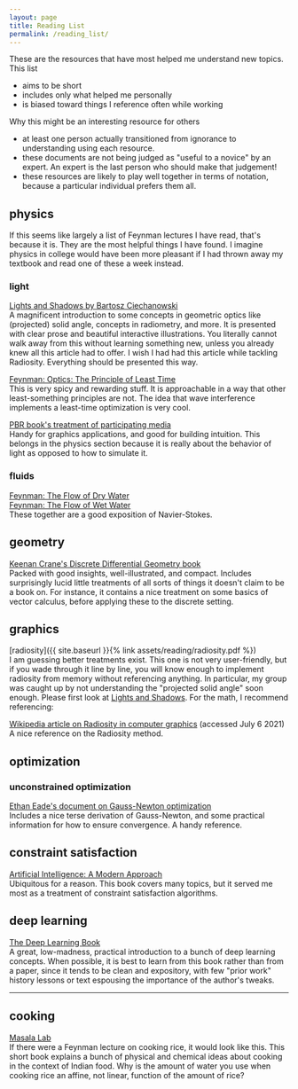 ```yaml
---
layout: page
title: Reading List
permalink: /reading_list/
---
```




These are the resources that have most helped me understand new topics.  This list
* aims to be short
* includes only what helped me personally
* is biased toward things I reference often while working

Why this might be an interesting resource for others
* at least one person actually transitioned from ignorance to understanding using each resource.
* these documents are not being judged as "useful to a novice" by an expert.  An expert is the last person who should make that judgement!
* these resources are likely to play well together in terms of notation, because a particular individual prefers them all.

## physics

If this seems like largely a list of Feynman lectures I have read, that's because it is.  They are the most helpful things I have found.  I imagine physics in college would have been more pleasant if I had thrown away my textbook and read one of these a week instead.

### light

[Lights and Shadows by Bartosz Ciechanowski](https://ciechanow.ski/lights-and-shadows/)\
A magnificent introduction to some concepts in geometric optics like (projected) solid angle, concepts in radiometry, and more.  It is presented with clear prose and beautiful interactive illustrations.  You literally cannot walk away from this without learning something new, unless you already knew all this article had to offer.  I wish I had had this article while tackling Radiosity.  Everything should be presented this way.

[Feynman: Optics: The Principle of Least Time](https://www.feynmanlectures.caltech.edu/I_26.html)\
This is very spicy and rewarding stuff.  It is approachable in a way that other least-something principles are not.  The idea that wave interference implements a least-time optimization is very cool.

[PBR book's treatment of participating media](https://www.pbr-book.org/3ed-2018/Volume_Scattering/Volume_Scattering_Processes)\
Handy for graphics applications, and good for building intuition.  This belongs in the physics section because it is really about the behavior of light as opposed to how to simulate it.


### fluids

[Feynman: The Flow of Dry Water](https://www.feynmanlectures.caltech.edu/II_40.html)\
[Feynman: The Flow of Wet Water](https://www.feynmanlectures.caltech.edu/II_41.html)\
These together are a good exposition of Navier-Stokes.  

## geometry

[Keenan Crane's Discrete Differential Geometry book](https://www.cs.cmu.edu/~kmcrane/Projects/DDG/paper.pdf)\
Packed with good insights, well-illustrated, and compact.  Includes surprisingly lucid little treatments of all sorts of things it doesn't claim to be a book on.  For instance, it contains a nice treatment on some basics of vector calculus, before applying these to the discrete setting.

## graphics

[radiosity]({{ site.baseurl }}{% link assets/reading/radiosity.pdf %}) \
I am guessing better treatments exist.  This one is not very user-friendly, but if you wade through it line by line, you will know enough to implement radiosity from memory without referencing anything.  In particular, my group was caught up by not understanding the "projected solid angle" soon enough.  Please first look at [Lights and Shadows](https://ciechanow.ski/lights-and-shadows/).  For the math, I recommend referencing:

[Wikipedia article on Radiosity in computer graphics](https://en.wikipedia.org/wiki/Radiosity_(computer_graphics)) (accessed July 6 2021)\
A nice reference on the Radiosity method.


## optimization

### unconstrained optimization

[Ethan Eade's document on Gauss-Newton optimization](http://ethaneade.com/optimization.pdf)\
Includes a nice terse derivation of Gauss-Newton, and some practical information for how to ensure convergence.  A handy reference.

## constraint satisfaction

[Artificial Intelligence: A Modern Approach](http://aima.cs.berkeley.edu/)\
Ubiquitous for a reason.  This book covers many topics, but it served me most as a treatment of constraint satisfaction algorithms.

## deep learning

[The Deep Learning  Book](https://www.deeplearningbook.org/)\
A great, low-madness, practical introduction to a bunch of deep learning concepts.  When possible, it is best to learn from this book rather than from a paper, since it tends to be clean and expository, with few "prior work" history lessons or text espousing the importance of the author's tweaks.

---

## cooking

[Masala Lab](https://www.amazon.com/dp/B0756WQVKR/ref=dp-kindle-redirect?_encoding=UTF8&btkr=1)\
If there were a Feynman lecture on cooking rice, it would look like this.  This short book explains a bunch of physical and chemical ideas about cooking in the context of Indian food.  Why is the amount of water you use when cooking rice an affine, not linear, function of the amount of rice?